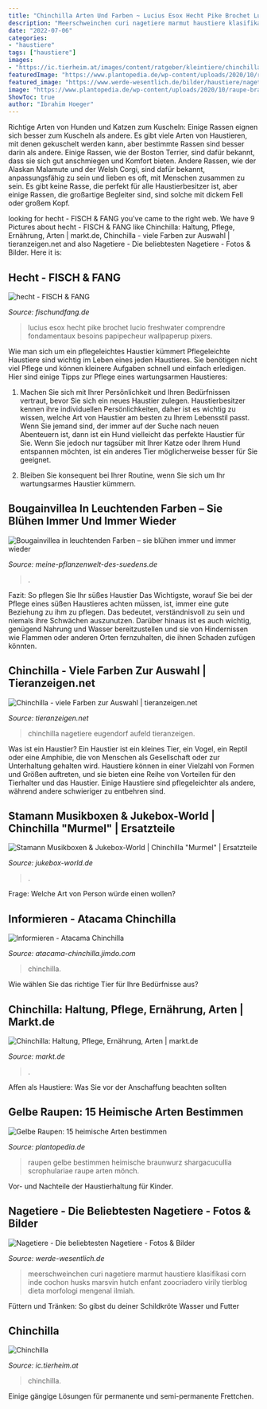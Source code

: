 ```yaml
---
title: "Chinchilla Arten Und Farben ~ Lucius Esox Hecht Pike Brochet Lucio Freshwater Comprendre Fondamentaux Besoins Papipecheur Wallpaperup Pixers"
description: "Meerschweinchen curi nagetiere marmut haustiere klasifikasi corn inde cochon husks marsvin hutch enfant zoocriadero virily tierblog dieta morfologi mengenal ilmiah"
date: "2022-07-06"
categories:
- "haustiere"
tags: ["haustiere"]
images:
- "https://ic.tierheim.at/images/content/ratgeber/kleintiere/chinchilla3.jpg"
featuredImage: "https://www.plantopedia.de/wp-content/uploads/2020/10/raupe-braunwurz-moench-shargacucullia-scrophulariae-canva.jpg"
featured_image: "https://www.werde-wesentlich.de/bilder/haustiere/nagetiere/meerschweinchen.jpg"
image: "https://www.plantopedia.de/wp-content/uploads/2020/10/raupe-braunwurz-moench-shargacucullia-scrophulariae-canva.jpg"
ShowToc: true
author: "Ibrahim Hoeger"
---
```



Richtige Arten von Hunden und Katzen zum Kuscheln: Einige Rassen eignen sich besser zum Kuscheln als andere.
Es gibt viele Arten von Haustieren, mit denen gekuschelt werden kann, aber bestimmte Rassen sind besser darin als andere. Einige Rassen, wie der Boston Terrier, sind dafür bekannt, dass sie sich gut anschmiegen und Komfort bieten. Andere Rassen, wie der Alaskan Malamute und der Welsh Corgi, sind dafür bekannt, anpassungsfähig zu sein und lieben es oft, mit Menschen zusammen zu sein. Es gibt keine Rasse, die perfekt für alle Haustierbesitzer ist, aber einige Rassen, die großartige Begleiter sind, sind solche mit dickem Fell oder großem Kopf.

	

		
looking for hecht - FISCH &amp; FANG you've came to the right web. We have 9 Pictures about hecht - FISCH &amp; FANG like Chinchilla: Haltung, Pflege, Ernährung, Arten | markt.de, Chinchilla - viele Farben zur Auswahl | tieranzeigen.net and also Nagetiere - Die beliebtesten Nagetiere - Fotos &amp; Bilder. Here it is:
		
    
## Hecht - FISCH &amp; FANG

<img loading=lazy src="https://fischundfang.de/wp-content/uploads/sites/5/2016/03/hecht.jpg" onerror="this.onerror=null;this.src='https://tse2.mm.bing.net/th?id=OIP.gX5P2OWmzs8HiMZ8WqjbJAHaEi&amp;pid=15.1';" alt="hecht - FISCH &amp; FANG">

_Source: fischundfang.de_

>lucius esox hecht pike brochet lucio freshwater comprendre fondamentaux besoins papipecheur wallpaperup pixers. 

	

Wie man sich um ein pflegeleichtes Haustier kümmert
Pflegeleichte Haustiere sind wichtig im Leben eines jeden Haustieres. Sie benötigen nicht viel Pflege und können kleinere Aufgaben schnell und einfach erledigen. Hier sind einige Tipps zur Pflege eines wartungsarmen Haustieres:
1. Machen Sie sich mit Ihrer Persönlichkeit und Ihren Bedürfnissen vertraut, bevor Sie sich ein neues Haustier zulegen. Haustierbesitzer kennen ihre individuellen Persönlichkeiten, daher ist es wichtig zu wissen, welche Art von Haustier am besten zu Ihrem Lebensstil passt. Wenn Sie jemand sind, der immer auf der Suche nach neuen Abenteuern ist, dann ist ein Hund vielleicht das perfekte Haustier für Sie. Wenn Sie jedoch nur tagsüber mit Ihrer Katze oder Ihrem Hund entspannen möchten, ist ein anderes Tier möglicherweise besser für Sie geeignet.

2. Bleiben Sie konsequent bei Ihrer Routine, wenn Sie sich um Ihr wartungsarmes Haustier kümmern.

    
## Bougainvillea In Leuchtenden Farben – Sie Blühen Immer Und Immer Wieder

<img loading=lazy src="http://www.meine-pflanzenwelt-des-suedens.de/wp-content/uploads/2020/01/Bougainvillea-spectabilis-orange-1-141005-1362x2048.jpg" onerror="this.onerror=null;this.src='https://tse1.mm.bing.net/th?id=OIP.4PCUx8TEvxE0UOUmwnM25QHaLI&amp;pid=15.1';" alt="Bougainvillea in leuchtenden Farben – sie blühen immer und immer wieder">

_Source: meine-pflanzenwelt-des-suedens.de_

>. 

	

Fazit: So pflegen Sie Ihr süßes Haustier
Das Wichtigste, worauf Sie bei der Pflege eines süßen Haustieres achten müssen, ist, immer eine gute Beziehung zu ihm zu pflegen. Das bedeutet, verständnisvoll zu sein und niemals ihre Schwächen auszunutzen. Darüber hinaus ist es auch wichtig, genügend Nahrung und Wasser bereitzustellen und sie von Hindernissen wie Flammen oder anderen Orten fernzuhalten, die ihnen Schaden zufügen könnten.

    
## Chinchilla - Viele Farben Zur Auswahl | Tieranzeigen.net

<img loading=lazy src="https://www.tieranzeigen.net/export/yDnA1BgjC58p.JPG" onerror="this.onerror=null;this.src='https://tse3.mm.bing.net/th?id=OIP.yhmpFlXQ473U13gOk7EMCgHaF0&amp;pid=15.1';" alt="Chinchilla - viele Farben zur Auswahl | tieranzeigen.net">

_Source: tieranzeigen.net_

>chinchilla nagetiere eugendorf aufeld tieranzeigen. 

	

Was ist ein Haustier?
Ein Haustier ist ein kleines Tier, ein Vogel, ein Reptil oder eine Amphibie, die von Menschen als Gesellschaft oder zur Unterhaltung gehalten wird. Haustiere können in einer Vielzahl von Formen und Größen auftreten, und sie bieten eine Reihe von Vorteilen für den Tierhalter und das Haustier. Einige Haustiere sind pflegeleichter als andere, während andere schwieriger zu entbehren sind.

    
## Stamann Musikboxen &amp; Jukebox-World | Chinchilla &quot;Murmel&quot; | Ersatzteile

<img loading=lazy src="https://www.jukebox-world.de/out/pictures/generated/product/3/900_900_100/6930-chinchilla-weiss-01.jpg" onerror="this.onerror=null;this.src='https://tse3.mm.bing.net/th?id=OIP.amcD03YEMlm8NYP0tFvAcAHaFk&amp;pid=15.1';" alt="Stamann Musikboxen &amp; Jukebox-World | Chinchilla &quot;Murmel&quot; | Ersatzteile">

_Source: jukebox-world.de_

>. 

	

Frage: Welche Art von Person würde einen wollen?

    
## Informieren - Atacama Chinchilla

<img loading=lazy src="https://image.jimcdn.com/app/cms/image/transf/dimension=410x1024:format=jpg/path/sd5401a0235e50eb1/image/i44d1fe2c9771b4a3/version/1488925731/chinchilla-der-farbe-ebony.jpg" onerror="this.onerror=null;this.src='https://tse1.mm.bing.net/th?id=OIP._gBELbG7qqUyN-cF7gNCMQAAAA&amp;pid=15.1';" alt="Informieren - Atacama Chinchilla">

_Source: atacama-chinchilla.jimdo.com_

>chinchilla. 

	

Wie wählen Sie das richtige Tier für Ihre Bedürfnisse aus?

    
## Chinchilla: Haltung, Pflege, Ernährung, Arten | Markt.de

<img loading=lazy src="https://bilder.markt.de/images/cms/nagetiere/chinchilla_dunkelgrau.jpg" onerror="this.onerror=null;this.src='https://tse4.mm.bing.net/th?id=OIP.auVHESb7Q8mEFUyub4oe8wAAAA&amp;pid=15.1';" alt="Chinchilla: Haltung, Pflege, Ernährung, Arten | markt.de">

_Source: markt.de_

>. 

	

Affen als Haustiere: Was Sie vor der Anschaffung beachten sollten

    
## Gelbe Raupen: 15 Heimische Arten Bestimmen

<img loading=lazy src="https://www.plantopedia.de/wp-content/uploads/2020/10/raupe-braunwurz-moench-shargacucullia-scrophulariae-canva.jpg" onerror="this.onerror=null;this.src='https://tse4.mm.bing.net/th?id=OIP.TDfTFqQ2r1C5R2NLS1YfIwHaE8&amp;pid=15.1';" alt="Gelbe Raupen: 15 heimische Arten bestimmen">

_Source: plantopedia.de_

>raupen gelbe bestimmen heimische braunwurz shargacucullia scrophulariae raupe arten mönch. 

	

Vor- und Nachteile der Haustierhaltung für Kinder.

    
## Nagetiere - Die Beliebtesten Nagetiere - Fotos &amp; Bilder

<img loading=lazy src="https://www.werde-wesentlich.de/bilder/haustiere/nagetiere/meerschweinchen.jpg" onerror="this.onerror=null;this.src='https://tse3.mm.bing.net/th?id=OIP.C2EFDdEKNYpGB0CAoanJvQHaE5&amp;pid=15.1';" alt="Nagetiere - Die beliebtesten Nagetiere - Fotos &amp; Bilder">

_Source: werde-wesentlich.de_

>meerschweinchen curi nagetiere marmut haustiere klasifikasi corn inde cochon husks marsvin hutch enfant zoocriadero virily tierblog dieta morfologi mengenal ilmiah. 

	

Füttern und Tränken: So gibst du deiner Schildkröte Wasser und Futter

    
## Chinchilla

<img loading=lazy src="https://ic.tierheim.at/images/content/ratgeber/kleintiere/chinchilla3.jpg" onerror="this.onerror=null;this.src='https://tse2.mm.bing.net/th?id=OIP.CAM7gXzJRo5zvKZOguX3_wAAAA&amp;pid=15.1';" alt="Chinchilla">

_Source: ic.tierheim.at_

>chinchilla. 

	

Einige gängige Lösungen für permanente und semi-permanente Frettchen.


